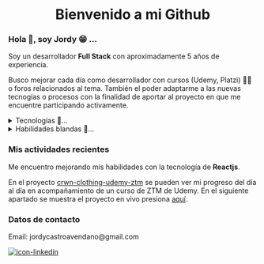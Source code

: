 <h1 align="center">Bienvenido a mi Github</h1>

<h3> Hola 👋, soy Jordy 😁 ...</h3>

<p> Soy un desarrollador <strong>Full Stack</strong> con aproximadamente 5 años de experiencia. 
</p>
<p>Busco mejorar cada día como desarrollador con cursos (Udemy, Platzi) 👨‍🎓 o foros relacionados al tema. También el poder adaptarme a las nuevas tecnogías o procesos con la finalidad de aportar al proyecto en que me encuentre participando activamente.</p>
<div>

<details><summary >Tecnologías 🚀...</summary>
<ul>
    <li>Html</li>
    <li>Css</li>
    <li>Javascript</li>
    <li>ReactJS</li>
    <li>Wordpress, Woocommerce</li>
    <li>Php</li>
    <li>MySql</li>
</ul>
</details>

<details><summary >Habilidades blandas 🌌...</summary>
<ul>
    <li>Capacidad de escuchar.</li>
    <li>Toma de desiciones.</li>
    <li>Perseverante.</li>
    <li>Pensamiento análitico y crítico</li>
    <li>Trabajo en equipo.</li>
</ul>
</details>

<h3>Mis actividades recientes</h3>
<p>Me encuentro mejorando mis habilidades con la tecnología de <strong>Reactjs</strong>.</p> 
<p>En el proyecto <a href="https://github.com/JordyCA/crwn-clothing-udemy-ztm">crwn-clothing-udemy-ztm</a> se pueden ver mi progreso del día al día en acompañamiento de un curso de ZTM de Udemy. En el siguiente apartado se muestra el proyecto en vivo presiona <a href="https://gregarious-centaur-584e10.netlify.app/">aquí</a>.</p>

<h3>Datos de contacto</h3>
<p>Email: jordycastroavendano@gmail.com</p>
<a href="https://www.linkedin.com/in/jordy-jesus-castro-avenda%C3%B1o-609087106/"><img src="https://drive.google.com/file/d/1LA8XPydvVZWyV7VGPzs-LFAd87elohls/view?usp=sharing" alt="icon-linkedin"/></a>
